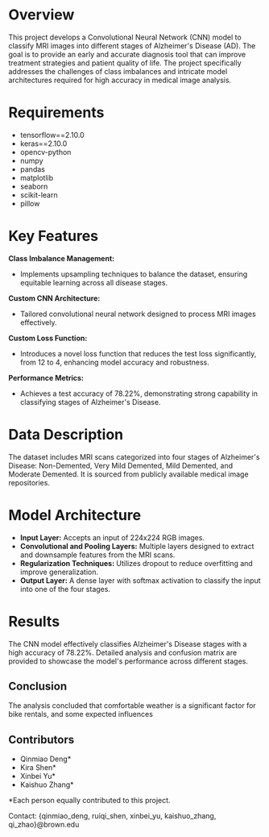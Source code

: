 # Overview

This project develops a Convolutional Neural Network (CNN) model to classify MRI images into different stages of Alzheimer's Disease (AD). The goal is to provide an early and accurate diagnosis tool that can improve treatment strategies and patient quality of life. The project specifically addresses the challenges of class imbalances and intricate model architectures required for high accuracy in medical image analysis.

# Requirements

- tensorflow==2.10.0
- keras==2.10.0
- opencv-python
- numpy
- pandas
- matplotlib
- seaborn
- scikit-learn
- pillow

# Key Features

**Class Imbalance Management:** 
  - Implements upsampling techniques to balance the dataset, ensuring equitable learning across all disease stages.

**Custom CNN Architecture:** 
  - Tailored convolutional neural network designed to process MRI images effectively.

**Custom Loss Function:** 
  - Introduces a novel loss function that reduces the test loss significantly, from 12 to 4, enhancing model accuracy and robustness.

**Performance Metrics:** 
  - Achieves a test accuracy of 78.22%, demonstrating strong capability in classifying stages of Alzheimer's Disease.



# Data Description

The dataset includes MRI scans categorized into four stages of Alzheimer's Disease: Non-Demented, Very Mild Demented, Mild Demented, and Moderate Demented. It is sourced from publicly available medical image repositories.

# Model Architecture

- **Input Layer:** Accepts an input of 224x224 RGB images.
- **Convolutional and Pooling Layers:** Multiple layers designed to extract and downsample features from the MRI scans.
- **Regularization Techniques:** Utilizes dropout to reduce overfitting and improve generalization.
- **Output Layer:** A dense layer with softmax activation to classify the input into one of the four stages.

# Results

The CNN model effectively classifies Alzheimer's Disease stages with a high accuracy of 78.22%. Detailed analysis and confusion matrix are provided to showcase the model's performance across different stages.

## Conclusion
The analysis concluded that comfortable weather is a significant factor for bike rentals, and some expected influences 

## Contributors
- Qinmiao Deng*
- Kira Shen*
- Xinbei Yu*
- Kaishuo Zhang*

*Each person equally contributed to this project.

Contact: {qinmiao_deng, ruiqi_shen, xinbei_yu, kaishuo_zhang, qi_zhao}@brown.edu

